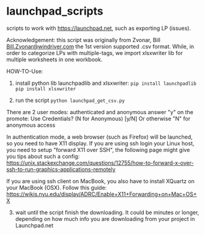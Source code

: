 # launchpad_scripts
scripts to work with https://launchpad.net, such as exporting LP (issues).

Acknowledgement: this script was originally from Zvonar, Bill <Bill.Zvonar@windriver.com>
the 1st version supported .csv format. While, in order to categorize LPs with multiple-tags,
we import xlsxwriter lib for multiple worksheets in one workbook.


HOW-TO-Use:
1. install python lib launchpadlib and xlsxwriter:
```pip install launchpadlib```
```pip install xlsxwriter```

2. run the script
```python launchpad_get_csv.py```

There are 2 user modes: authenticated and anonymous answer "y" on the promote:
Use Credentials? (N for Anonymous) [y/N]
Or otherwise "N" for anonymous access

In authentication mode, a web browser (such as Firefox) will be launched, so you need to have X11 display. 
If you are using ssh login your Linux host, you need to setup "forward X11 over SSH", the following page 
might give you tips about such a config: 
https://unix.stackexchange.com/questions/12755/how-to-forward-x-over-ssh-to-run-graphics-applications-remotely

If you are using ssh client on MacBook, you also have to install XQuartz on your MacBook (OSX).
Follow this guide: https://wikis.nyu.edu/display/ADRC/Enable+X11+Forwarding+on+Mac+OS+X

3. wait until the script finish the downloading. It could be minutes or longer, depending on how much info you
are downloading from your project in Launchpad.net

